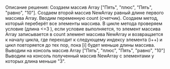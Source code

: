 Описание решения:
Создаем массив Array ["Пять", "плюс", "Пять", "равно", "10"].
Создаем второй массив NewArray равный длине первого массива Array.
Вводим переменную count (счетчик).
Создаем метод, который переберёт все элементы массива. В цикле метода проверяем условие (длина <=3 ), если условие выполняется, то элемент массива Array записывается в count элемент массива NewArray и возвращается к началу цикла, где переходит к следующему индексу элемента (i++) и цикл повторяется до тех пор, пока [i] будет меньше длины массива. 
Выводим на консоль массив Array ["Пять", "плюс", "Пять", "равно", "10"]
Выводим на консоль полученный массив NewArray с элементами у которых длина меньше "3".